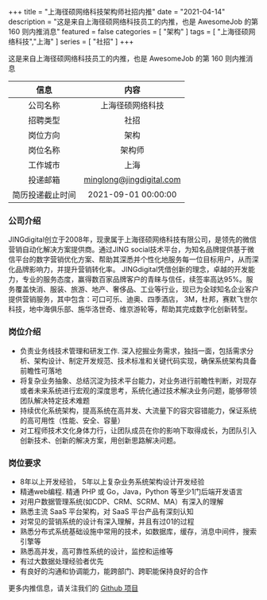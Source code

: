 +++
title = "上海径硕网络科技架构师社招内推"
date = "2021-04-14"
description = "这是来自上海径硕网络科技员工的内推，也是 AwesomeJob 的第 160 则内推消息"
featured = false
categories = [
    "架构"
]
tags = [
    "上海径硕网络科技","上海"
]
series = [
    "社招"
]
+++

这是来自上海径硕网络科技员工的内推，也是 AwesomeJob 的第 160 则内推消息
<!--more-->

| 信息 | 内容 |
| :-----:| :----: |
| 公司名称 | 上海径硕网络科技 |
| 招聘类型 | 社招 |
| 岗位方向 | 架构 |
| 岗位名称 | 架构师 |
| 工作城市 | 上海 |
| 投递邮箱 | minglong@jingdigital.com |
| 简历投递截止时间 | 2021-09-01 00:00:00 |

### 公司介绍

JINGdigital创立于2008年，现隶属于上海径硕网络科技有限公司，是领先的微信营销自动化解决方案提供商。通过JING social技术平台，为知名品牌提供基于微信平台的数字营销优化方案、帮助其深悉并个性化地服务每一位目标用户，从而深化品牌影响力，并提升营销转化率。 JINGdigital凭借创新的理念，卓越的开发能力，专业的服务态度，赢得数百家品牌客户的青睐与信任，续签率高达95%。服务覆盖快消、服装、旅游、地产、奢侈品、工业等行业，现已为全球知名企业客户提供营销服务，其中包含：可口可乐、迪奥、四季酒店， 3M，杜邦，赛默飞世尔科技，地中海俱乐部、施华洛世奇、维京游轮等，帮助其完成数字化创新转型。

### 岗位介绍

-  负责业务线技术管理和研发工作. 深入挖掘业务需求，独挡一面，包括需求分析、架构设计、制定开发规范、技术标准和关键代码实现，确保系统架构具备前瞻性可落地
-  将复杂业务抽象、总结沉淀为技术平台能力，对业务进行前瞻性判断，对现存或者未来系统进行宏观的深度思考，系统化通过技术解决业务问题，能够带领团队解决特定技术难题
-  持续优化系统架构，提高系统在高并发、大流量下的容灾容错能力，保证系统的高可用性（性能、安全、容量）
-  对工程师技术文化身体力行，让团队成员在你的影响下取得成长，为团队引入创新技术、创新的解决方案，用创新思路解决问题。

### 岗位要求

-  8年以上开发经验， 5年以上复杂业务系统架构设计开发经验
-  精通web编程. 精通 PHP 或 Go，Java，Python 等至少1门后端开发语言
-  对用户数据管理系统(如CDP、CRM、SCRM、MA）有深入的理解
-  熟悉主流 SaaS 平台架构，对 SaaS 平台产品有深刻认知
-  对常见的营销系统的设计有深入理解，并且有过01的过程
-  熟悉分布式系统基础设施中常用的技术，如数据库，缓存，消息中间件，搜索引擎等
-  熟悉高并发，高可靠性系统的设计，监控和运维等
-  有过大数据处理经验者优先
-  有良好的沟通和协调能力，能跨部门、跨职能保持良好的合作

更多内推信息，请关注我们的 [Github 项目](https://github.com/Dikea/AwesomeJob)

